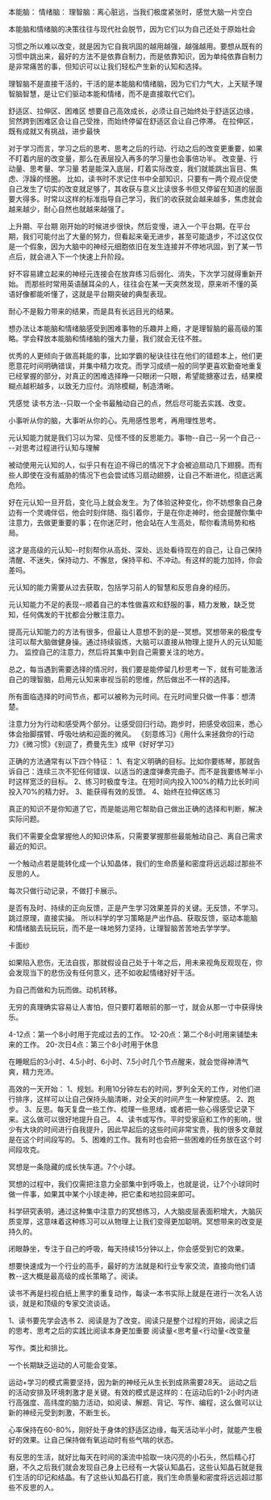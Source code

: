
本能脑：
情绪脑：
理智脑：离心脏远，当我们极度紧张时，感觉大脑一片空白

本能脑和情绪脑的决策往往与现代社会脱节，因为它们以为自己还处于原始社会

习惯之所以难以改变，就是因为它自我巩固的越用越强，越强越用。要想从既有的习惯中跳出来，最好的方法不是依靠自制力，而是依靠知识，因为单纯依靠自制力是非常痛苦的事，但知识可以让我们轻松产生新的认知和选择。

理智脑不是直接干活的，干活的是本能脑和情绪脑，因为它们力气大，上天赋予理智脑智慧，是让它们驱动本能和情绪，而不是直接取代它们。

舒适区、拉伸区、困难区
想要自己高效成长，必须让自己始终处于舒适区边缘，贸然跨到困难区会让自己受挫，而始终停留在舒适区会让自己停滞。
在拉伸区，既有成就又有挑战，进步最快

对于学习而言，学习之后的思考、思考之后的行动、行动之后的改变更重要，如果不盯着内层的改变量，那么在表层投入再多的学习量也会事倍功半。
改变量、行动量、思考量、学习量
若是能深入底层，盯着实际改变，我们就能跳出盲目、焦虑、浮躁的怪圈。
比如，读书时不求记住书中全部知识，只要有一两个观点促使自己发生了切实的改变就足够了，其收获与意义比读很多书但又停留在知道的层面要大得多。时常以这样的标准指导自己学习，我们的收获就会越来越多，焦虑就会越来越少，耐心自然也就越来越强了。

上升期、平台期
刚开始的时候进步很快，然后变慢，进入一个平台期。在平台期，我们可能付出了大量的努力，但看起来毫无进步，甚至可能退步，不过这仅仅是一个假象，因为大脑中的神经元细胞依旧在发生连接并不停地巩固，到了某一节点后，就会进入下一个快速上升阶段。

好不容易建立起来的神经元连接会在放弃练习后弱化、消失，下次学习就得重新开始。
而那些时常用英语醺耳朵的人，往往会在某一天突然发现，原来听不懂的英语好像都能听懂了，这就是平台期突破的典型表现。

耐心不是毅力带来的结果，而是具有长远目光的结果。

想办法让本能脑和情绪脑感受到困难事物的乐趣并上瘾，才是理智脑的最高级的策略。学会释放本能脑和情绪脑的强大力量，我们就会无往不胜。

优秀的人更倾向于做高耗能的事，比如学霸的秘诀往往在他们的错题本上，他们更愿意花时间明确错误，并集中精力攻克。而学习成绩一般的同学更喜欢勤奋地重复已经掌握的部分，对真正的困难选择睁一只眼闭一只眼，希望能搪塞过去，结果模糊点越积越多，以致无力应付。消除模糊，制造清晰。

凭感觉
读书方法--只取一个全书最触动自己的点，然后尽可能去实践、改变。

小事听从你的脑，大事听从你的心。先用感性思考，再用理性思考。

元认知能力就是我们习以为常、见怪不怪的反思能力。事物--自己--另一个自己----对思考过程进行认知与理解

被动使用元认知的人，似乎只有在迫不得已的情况下才会被迫扇动几下翅膀。而有些人即使在没有威胁的情况下也会尝试练习扇动翅膀，让自己不断进化，彻底远离危险。

好在元认知一旦开启，变化马上就会发生。为了体验这种变化，你不妨想象自己身边有一个灵魂伴侣，他会时刻伴随、指引着你，于是在你走神时，他会提醒你集中注意力，去做更重要的事；在你迷茫时，他会站在人生高处，帮你看清局势和格局。

这才是高级的元认知--时刻帮你从高处、深处、远处看待现在的自己，让自己保持清醒、不迷失，保持动力、不懈怠，保持平和、不冲动。有这样的能力加持，你会差吗。

元认知的能力需要从过去获取，包括学习前人的智慧和反思自身的经历。

元认知能力不足的表现--顺着自己的本性做喜欢和舒服的事，精力发散，缺乏觉知，任何偶发的干扰都会分散注意力。

提高元认知能力的方法有很多，但最让人意想不到的是--冥想。冥想带来的极度专注可以帮大脑做健身操。通过持续锻炼，大脑可以直接从物理上提升人的元认知能力。
监控自己的注意力，然后将其集中到自己需要关注的地方。

总之，每当遇到需要选择的情况时，我们要是能停留几秒思考一下，就有可能激活自己的理智脑，启用元认知来审视当前的思维，然后做出不一样的选择。

所有面临选择的时间节点，都可以被称为元时间。在元时间里只做一件事：想清楚。

注意力分为行动和感受两个部分。让感受回归行动。跑步时，把感受收回来，悉心体会抬脚摆臂、呼吸吐纳和迎面的微风。
《刻意练习》《用什么来拯救你的行动力》《微习惯》《别逗了，费曼先生》成甲《好好学习》

正确的方法通常有以下四个特征：
1、有定义明确的目标。比如你要练琴，那就告诉自己：连续三次不犯任何错误、以适当的速度弹奏完曲子。而不是我要练琴半小时这样宽泛的目标。
2、练习时极度专注。在短时间内投入100%的精力比长时间投入70%的精力好。
3、能获得有效的反馈。
4、始终在拉伸区练习

真正的知识不是你知道了它，而是能运用它帮助自己做出正确的选择和判断，解决实际问题。

我们不需要全盘掌握他人的知识体系，只需要掌握那些最能触动自己、离自己需求最近的知识。

一个触动点若是能转化成一个认知晶体，我们的生命质量和密度将远远超过那些不反思的人。

每次只做行动记录，不做打卡展示。

是否有及时、持续的正向反馈，正是产生学习效果差异的关键。无反馈，不学习。跳过原理，直接实操。
所以科学的学习策略是产出作品、获取反馈，驱动本能脑和情绪脑去玩玩玩，而不是一味地努力坚持，让理智脑苦苦地去学学学。

卡面纱

如果陷入悲伤，无法自拔，那就假设自己处于十年之后，用未来视角反观现在，你会发现当下的悲伤没有任何意义，还不如收起情绪好好干活。

为自己而做和为玩而做。动机转移。

无穷的真理确实容易让人害怕，但只要盯着眼前的那一寸，就会从那一寸中获得快乐。

4-12点：第一个8小时用于完成过去的工作。
12-20点：第二个8小时用来铺垫未来的工作。
20-次日4点：第三个8小时用于休息

在睡眠后的3小时、4.5小时、6小时、7.5小时几个节点醒来，就会觉得神清气爽，精力充沛。

高效的一天开始：
1、规划。利用10分钟左右的时间，罗列全天的工作，对他们进行排序，这样可以让自己保持头脑清晰，对全天的时间产生一种掌控感。
2、跑步。
3、反思。每天复盘一些工作、梳理一些思绪，或者把一些心得感受记录下来。这么做可以很好地提升自己。
4、读书或写作。平时受家庭和工作的影响，很少有大块的时间进行自我提升，因此早起后的这些时间非常宝贵，我的很多文章就是在这个时间段写的。
5、困难的工作。我有时也会把一些困难的任务放在这个时间段攻克。

冥想是一条隐藏的成长快车道。7个小球。

冥想的过程中，我们仅需把注意力全部集中到呼吸上，也就是说，让7个小球同时做一件事，如果其中某个小球走神，把它柔和地拉回来即可。

科学研究表明，通过这种集中注意力的冥想练习，人大脑皮层表面积增大，大脑灰质变厚，这意味着这种练习可以从物理上让我们变得更加聪明。冥想带来的改变是持久的。

闭眼静坐，专注于自己的呼吸，每天持续15分钟以上，你会感受到它的效果。

想要快速成为一个行业的高手，最好的方法就是和行业专家交流，直接向他们请教--这大概是最高级的成长策略了。阅读。

读书不再是扫视白纸上黑字的重复动作，每读一本书实际上就是在进行一次名人访谈，就是和顶级的专家交流谈话。

1、读书要先学会选书
2、阅读是为了改变。阅读只是整个过程的开始，阅读之后的思考、思考之后的实践比阅读本身更加重要
阅读量<思考量<行动量<改变量

写作。类比和排比。

一个长期缺乏运动的人可能会变笨。

运动+学习的模式需要坚持，因为新的神经元从生长到成熟需要28天。
运动之后的活动安排及环境刺激才是关键。有效的模式是这样的：在运动后的1-2小时内进行高强度、高纬度的脑力活动，如阅读、解题、背记、写作、编程，这么做可以让新的神经元受到刺激，不断生长。

心率保持在60-80%，刚好处于身体的舒适区边缘，每天活动半小时，就能产生极好的效果。让自己保持做有氧运动时有些气喘的状态。

有反思的生活，就好比每天在时间的溪流中拾取一块闪亮的小石头，然后精心打磨，不久之后我们就会发现自己身上已经有一大袋认知晶石，这些认知晶石就是我们生活的印记和结晶。有了这些认知晶石打底，我们生命质量和密度将远远超过那些不反思的人。